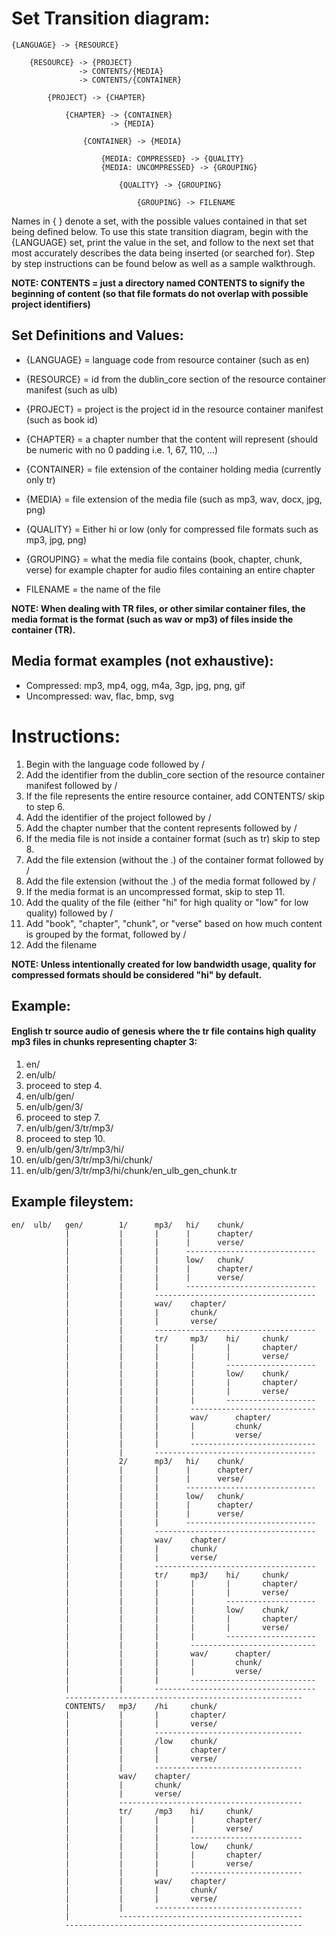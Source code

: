 # Set Transition diagram:
```
{LANGUAGE} -> {RESOURCE}

    {RESOURCE} -> {PROJECT}
               -> CONTENTS/{MEDIA}
               -> CONTENTS/{CONTAINER}

        {PROJECT} -> {CHAPTER}

            {CHAPTER} -> {CONTAINER}
                      -> {MEDIA}

                {CONTAINER} -> {MEDIA}

                    {MEDIA: COMPRESSED} -> {QUALITY}
                    {MEDIA: UNCOMPRESSED} -> {GROUPING}

                        {QUALITY} -> {GROUPING}

                            {GROUPING} -> FILENAME
```
Names in { } denote a set, with the possible values contained in that set being defined below. To use this state transition diagram, begin with the {LANGUAGE} set, print the value in the set, and follow to the next set that most accurately describes the data being inserted (or searched for). Step by step instructions can be found below as well as a sample walkthrough.

**NOTE: CONTENTS = just a directory named CONTENTS to signify the beginning of content (so that file formats do not overlap with possible project identifiers)**

## Set Definitions and Values:
 - {LANGUAGE} = language code from resource container (such as en)

 - {RESOURCE} = id from the dublin_core section of the resource container manifest (such as ulb)

 - {PROJECT} = project is the project id in the resource container manifest (such as book id)

 - {CHAPTER} = a chapter number that the content will represent (should be numeric with no 0 padding i.e. 1, 67, 110, ...)

 - {CONTAINER} = file extension of the container holding media (currently only tr)

 - {MEDIA} = file extension of the media file (such as mp3, wav, docx, jpg, png) 

 - {QUALITY} = Either hi or low (only for compressed file formats such as mp3, jpg, png)

 - {GROUPING} = what the media file contains (book, chapter, chunk, verse) for example chapter for audio files containing an entire chapter

 - FILENAME = the name of the file

**NOTE: When dealing with TR files, or other similar container files, the media format is the format (such as wav or mp3) of files inside the container (TR).**

## Media format examples (not exhaustive):
 - Compressed: mp3, mp4, ogg, m4a, 3gp, jpg, png, gif
 - Uncompressed: wav, flac, bmp, svg

# Instructions:
1. Begin with the language code followed by /
2. Add the identifier from the dublin_core section of the resource container manifest followed by /
3. If the file represents the entire resource container, add CONTENTS/ skip to step 6.
4. Add the identifier of the project followed by /
5. Add the chapter number that the content represents followed by /
6. If the media file is not inside a container format (such as tr) skip to step 8.
7. Add the file extension (without the .) of the container format followed by /
8. Add the file extension (without the .) of the media format followed by /
9. If the media format is an uncompressed format, skip to step 11.
10. Add the quality of the file (either "hi" for high quality or "low" for low quality) followed by /
11. Add "book", "chapter", "chunk", or "verse" based on how much content is grouped by the format, followed by /
12. Add the filename

**NOTE: Unless intentionally created for low bandwidth usage, quality for compressed formats should be considered "hi" by default.**

## Example:
#### English tr source audio of genesis where the tr file contains high quality mp3 files in chunks representing chapter 3:

1. en/
2. en/ulb/
3. proceed to step 4.
4. en/ulb/gen/
5. en/ulb/gen/3/
6. proceed to step 7.
7. en/ulb/gen/3/tr/mp3/
8. proceed to step 10.
9. en/ulb/gen/3/tr/mp3/hi/
10. en/ulb/gen/3/tr/mp3/hi/chunk/
11. en/ulb/gen/3/tr/mp3/hi/chunk/en_ulb_gen_chunk.tr

## Example fileystem:
```
en/  ulb/   gen/        1/      mp3/   hi/    chunk/      
            |           |       |      |      chapter/
            |           |       |      |      verse/
            |           |       |      -----------------------------       
            |           |       |      low/   chunk/
            |           |       |      |      chapter/
            |           |       |      |      verse/
            |           |       |      -----------------------------
            |           |       ------------------------------------   
            |           |       wav/    chapter/
            |           |       |       chunk/
            |           |       |       verse/
            |           |       ------------------------------------   
            |           |       tr/     mp3/    hi/     chunk/      
            |           |       |       |       |       chapter/
            |           |       |       |       |       verse/            
            |           |       |       |       --------------------
            |           |       |       |       low/    chunk/
            |           |       |       |       |       chapter/
            |           |       |       |       |       verse/
            |           |       |       |       --------------------
            |           |       |       ----------------------------
            |           |       |       wav/      chapter/
            |           |       |       |         chunk/
            |           |       |       |         verse/
            |           |       |       ----------------------------
            |           |       ------------------------------------
            |           2/      mp3/   hi/    chunk/      
            |           |       |      |      chapter/
            |           |       |      |      verse/
            |           |       |      -----------------------------       
            |           |       |      low/   chunk/
            |           |       |      |      chapter/
            |           |       |      |      verse/
            |           |       |      -----------------------------
            |           |       ------------------------------------   
            |           |       wav/    chapter/
            |           |       |       chunk/
            |           |       |       verse/
            |           |       ------------------------------------   
            |           |       tr/     mp3/    hi/     chunk/      
            |           |       |       |       |       chapter/
            |           |       |       |       |       verse/            
            |           |       |       |       --------------------
            |           |       |       |       low/    chunk/
            |           |       |       |       |       chapter/
            |           |       |       |       |       verse/
            |           |       |       |       --------------------
            |           |       |       ----------------------------
            |           |       |       wav/      chapter/
            |           |       |       |         chunk/
            |           |       |       |         verse/
            |           |       |       ----------------------------
            |           |       ------------------------------------
            -----------------------------------------------------
            CONTENTS/   mp3/    /hi     chunk/      
            |           |       |       chapter/
            |           |       |       verse/
            |           |       ---------------------------------
            |           |       /low    chunk/
            |           |       |       chapter/
            |           |       |       verse/
            |           |       ---------------------------------
            |           wav/    chapter/
            |           |       chunk/
            |           |       verse/
            |           -----------------------------------------
            |           tr/     /mp3    hi/     chunk/      
            |           |       |       |       chapter/
            |           |       |       |       verse/
            |           |       |       -------------------------
            |           |       |       low/    chunk/
            |           |       |       |       chapter/
            |           |       |       |       verse/
            |           |       |       -------------------------
            |           |       wav/    chapter/
            |           |       |       chunk/
            |           |       |       verse/
            |           |       ---------------------------------
            |           -----------------------------------------
            -----------------------------------------------------
```
